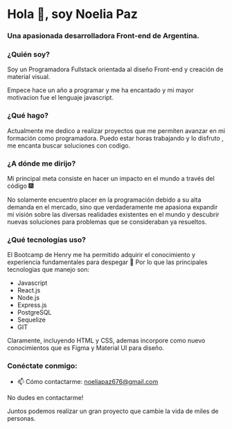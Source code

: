 # Hola 👋, soy Noelia Paz

### Una apasionada desarrolladora Front-end de Argentina.

### ¿Quién soy?
Soy un Programadora Fullstack orientada al diseño Front-end y creación de material visual.

Empece hace un año a programar y me ha encantado y mi mayor motivacion fue el lenguaje javascript. 

### ¿Qué hago?
Actualmente me dedico a realizar proyectos que me permiten avanzar en mi formación como programadora. 
Puedo estar horas trabajando y lo disfruto , me encanta buscar soluciones con codigo. 

### ¿A dónde me dirijo?
Mi principal meta consiste en hacer un impacto en el mundo a través del código 🎆

No solamente encuentro placer en la programación debido a su alta demanda en el mercado, sino que verdaderamente me apasiona expandir mi visión sobre las diversas realidades existentes en el mundo y descubrir nuevas soluciones para problemas que se consideraban ya resueltos.

### ¿Qué tecnologías uso?
El Bootcamp de Henry me ha permitido adquirir el conocimiento y experiencia fundamentales para despegar 🚀 Por lo que las principales tecnologías que manejo son:

- Javascript
- React.js
- Node.js
- Express.js
- PostgreSQL
- Sequelize
- GIT

Claramente, incluyendo HTML y CSS, ademas incorpore como nuevo conocimientos que es Figma y Material UI para diseño. 

<h3 align="left">Conéctate conmigo:</h3>

- 📫 Cómo contactarme: noeliapaz676@gmail.com


No dudes en contactarme!

Juntos podemos realizar un gran proyecto que cambie la vida de miles de personas.




